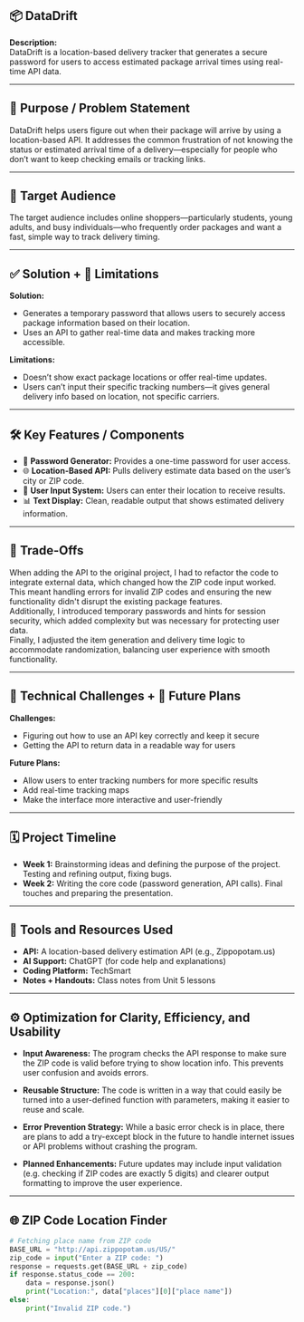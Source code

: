 ## 📦 DataDrift

**Description:**  
DataDrift is a location-based delivery tracker that generates a secure password for users to access estimated package arrival times using real-time API data.

---

## 🎯 Purpose / Problem Statement  
DataDrift helps users figure out when their package will arrive by using a location-based API. It addresses the common frustration of not knowing the status or estimated arrival time of a delivery—especially for people who don’t want to keep checking emails or tracking links.

---

## 👥 Target Audience  
The target audience includes online shoppers—particularly students, young adults, and busy individuals—who frequently order packages and want a fast, simple way to track delivery timing.

---

## ✅ Solution + 🚧 Limitations  

**Solution:**  
- Generates a temporary password that allows users to securely access package information based on their location.  
- Uses an API to gather real-time data and makes tracking more accessible.

**Limitations:**  
- Doesn’t show exact package locations or offer real-time updates.  
- Users can’t input their specific tracking numbers—it gives general delivery info based on location, not specific carriers.

---

## 🛠️ Key Features / Components  

- 🔐 **Password Generator:** Provides a one-time password for user access.  
- 🌐 **Location-Based API:** Pulls delivery estimate data based on the user’s city or ZIP code.  
- 🧾 **User Input System:** Users can enter their location to receive results.  
- 📊 **Text Display:** Clean, readable output that shows estimated delivery information.

---

## 🔄 Trade-Offs  
When adding the API to the original project, I had to refactor the code to integrate external data, which changed how the ZIP code input worked.  
This meant handling errors for invalid ZIP codes and ensuring the new functionality didn't disrupt the existing package features.  
Additionally, I introduced temporary passwords and hints for session security, which added complexity but was necessary for protecting user data.  
Finally, I adjusted the item generation and delivery time logic to accommodate randomization, balancing user experience with smooth functionality.  

---

## 🧩 Technical Challenges + 🔮 Future Plans  

**Challenges:**  
- Figuring out how to use an API key correctly and keep it secure  
- Getting the API to return data in a readable way for users

**Future Plans:**  
- Allow users to enter tracking numbers for more specific results  
- Add real-time tracking maps  
- Make the interface more interactive and user-friendly

---

## 🗓️ Project Timeline  

- **Week 1:** Brainstorming ideas and defining the purpose of the project. Testing and refining output, fixing bugs.  
- **Week 2:** Writing the core code (password generation, API calls). Final touches and preparing the presentation.

---

## 🔧 Tools and Resources Used  

- **API:** A location-based delivery estimation API (e.g., Zippopotam.us)  
- **AI Support:** ChatGPT (for code help and explanations)  
- **Coding Platform:** TechSmart  
- **Notes + Handouts:** Class notes from Unit 5 lessons

---

## ⚙️ Optimization for Clarity, Efficiency, and Usability

- **Input Awareness:** The program checks the API response to make sure the ZIP code is valid before trying to show location info. This prevents user confusion and avoids errors.

- **Reusable Structure:** The code is written in a way that could easily be turned into a user-defined function with parameters, making it easier to reuse and scale.

- **Error Prevention Strategy:** While a basic error check is in place, there are plans to add a try-except block in the future to handle internet issues or API problems without crashing the program.

- **Planned Enhancements:** Future updates may include input validation (e.g. checking if ZIP codes are exactly 5 digits) and clearer output formatting to improve the user experience.

---

## 🌐 ZIP Code Location Finder

```python
# Fetching place name from ZIP code
BASE_URL = "http://api.zippopotam.us/US/"
zip_code = input("Enter a ZIP code: ")
response = requests.get(BASE_URL + zip_code)
if response.status_code == 200:
    data = response.json()
    print("Location:", data["places"][0]["place name"])
else:
    print("Invalid ZIP code.")
